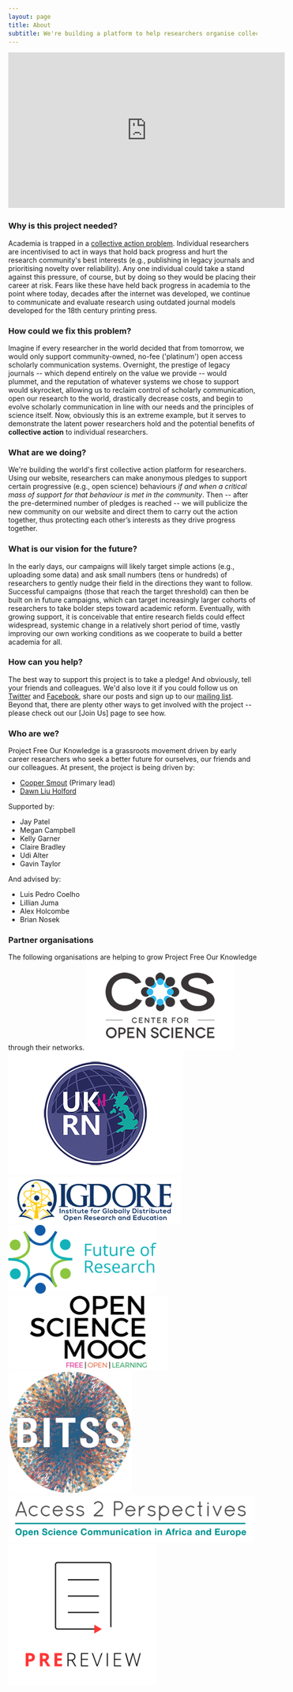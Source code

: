 ```yaml
---
layout: page
title: About
subtitle: We're building a platform to help researchers organise collective action in support of open and reproducible research practices
---
```


<iframe width="560" height="315" style="text-align:center" src="https://www.youtube.com/embed/vzB7Vh_gkLs" frameborder="0" allow="accelerometer; autoplay; clipboard-write; encrypted-media; gyroscope; picture-in-picture" allowfullscreen></iframe>

### Why is this project needed?
Academia is trapped in a [collective action problem](https://en.wikipedia.org/wiki/Collective_action_problem). Individual researchers are incentivised to act in ways that hold back progress and hurt the research community's best interests (e.g., publishing in legacy journals and prioritising novelty over reliability). Any one individual could take a stand against this pressure, of course, but by doing so they would be placing their career at risk. Fears like these have held back progress in academia to the point where today, decades after the internet was developed, we continue to communicate and evaluate research using outdated journal models developed for the 18th century printing press.

### How could we fix this problem?
Imagine if every researcher in the world decided that from tomorrow, we would only support community-owned, no-fee ('platinum') open access scholarly communication systems. Overnight, the prestige of legacy journals -- which depend entirely on the value we provide -- would plummet, and the reputation of whatever systems we chose to support would skyrocket, allowing us to reclaim control of scholarly communication, open our research to the world, drastically decrease costs, and begin to evolve scholarly communication in line with our needs and the principles of science itself. Now, obviously this is an extreme example, but it serves to demonstrate the latent power researchers hold and the potential benefits of **collective action** to individual researchers.

### What are we doing?
We're building the world's first collective action platform for researchers. Using our website, researchers can make anonymous pledges to support certain progressive (e.g., open science) behaviours *if and when a critical mass of support for that behaviour is met in the community*. Then -- after the pre-determined number of pledges is reached -- we will publicize the new community on our website and direct them to carry out the action together, thus protecting each other’s interests as they drive progress together.

### What is our vision for the future? 
In the early days, our campaigns will likely target simple actions (e.g., uploading some data) and ask small numbers (tens or hundreds) of researchers to gently nudge their field in the directions they want to follow. Successful campaigns (those that reach the target threshold) can then be built on in future campaigns, which can target increasingly larger cohorts of researchers to take bolder steps toward academic reform. Eventually, with growing support, it is conceivable that entire research fields could effect widespread, systemic change in a relatively short period of time, vastly improving our own working conditions as we cooperate to build a better academia for all. 

### How can you help?
The best way to support this project is to take a pledge! And obviously, tell your friends and colleagues. We'd also love it if you could follow us on [Twitter](https://twitter.com/projectFOK) and [Facebook](https://www.facebook.com/projectFOK), share our posts and sign up to our [mailing list](http://eepurl.com/dFVBVz). Beyond that, there are plenty other ways to get involved with the project -- please check out our [Join Us] page to see how.

### Who are we?
Project Free Our Knowledge is a grassroots movement driven by early career researchers who seek a better future for ourselves, our friends and our colleagues. At present, the project is being driven by:

* [Cooper Smout](https://www.coopersmout.com/) (Primary lead)
* [Dawn Liu Holford](https://www.essex.ac.uk/people/liuda52701/dawn-holford)

Supported by:

* Jay Patel
* Megan Campbell
* Kelly Garner
* Claire Bradley
* Udi Alter
* Gavin Taylor

And advised by:

* Luis Pedro Coelho
* Lillian Juma
* Alex Holcombe
* Brian Nosek

### Partner organisations
The following organisations are helping to grow Project Free Our Knowledge through their networks. 
![COS](assets/img/cos.png) ![UKRN](assets/img/UKRN.png) ![IGDORE](assets/img/IGDORE.png) 
![FOR](assets/img/future_of_research.png) ![OSMOOC](assets/img/osmooc.png)![BITSS](assets/img/bitss.png) 
![A2P](assets/img/Access2perspectives.png) ![PREreview](assets/img/PREreview.png)
